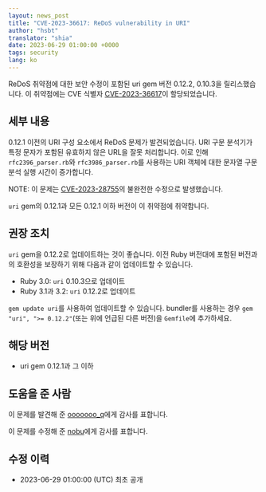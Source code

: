 ```yaml
---
layout: news_post
title: "CVE-2023-36617: ReDoS vulnerability in URI"
author: "hsbt"
translator: "shia"
date: 2023-06-29 01:00:00 +0000
tags: security
lang: ko
---
```


ReDoS 취약점에 대한 보안 수정이 포함된 uri gem 버전 0.12.2, 0.10.3을 릴리스했습니다.
이 취약점에는 CVE 식별자 [CVE-2023-36617](https://www.cve.org/CVERecord?id=CVE-2023-36617)이 할당되었습니다.

## 세부 내용

0.12.1 이전의 URI 구성 요소에서 ReDoS 문제가 발견되었습니다. URI 구문 분석기가 특정 문자가 포함된 유효하지 않은 URL을 잘못 처리합니다. 이로 인해 `rfc2396_parser.rb`와 `rfc3986_parser.rb`를 사용하는 URI 객체에 대한 문자열 구문 분석 실행 시간이 증가합니다.

NOTE: 이 문제는 [CVE-2023-28755](https://www.ruby-lang.org/en/news/2023/03/28/redos-in-uri-cve-2023-28755/)의 불완전한 수정으로 발생했습니다.

`uri` gem의 0.12.1과 모든 0.12.1 이하 버전이 이 취약점에 취약합니다.

## 권장 조치

`uri` gem을 0.12.2로 업데이트하는 것이 좋습니다. 이전 Ruby 버전대에 포함된 버전과의 호환성을 보장하기 위해 다음과 같이 업데이트할 수 있습니다.

* Ruby 3.0: `uri` 0.10.3으로 업데이트
* Ruby 3.1과 3.2: `uri` 0.12.2로 업데이트

`gem update uri`를 사용하여 업데이트할 수 있습니다. bundler를 사용하는 경우 `gem "uri", ">= 0.12.2"`(또는 위에 언급된 다른 버전)을 `Gemfile`에 추가하세요.

## 해당 버전

* uri gem 0.12.1과 그 이하

## 도움을 준 사람

이 문제를 발견해 준 [ooooooo_q](https://hackerone.com/ooooooo_q)에게 감사를 표합니다.

이 문제를 수정해 준 [nobu](https://github.com/nobu)에게 감사를 표합니다.

## 수정 이력

* 2023-06-29 01:00:00 (UTC) 최초 공개
